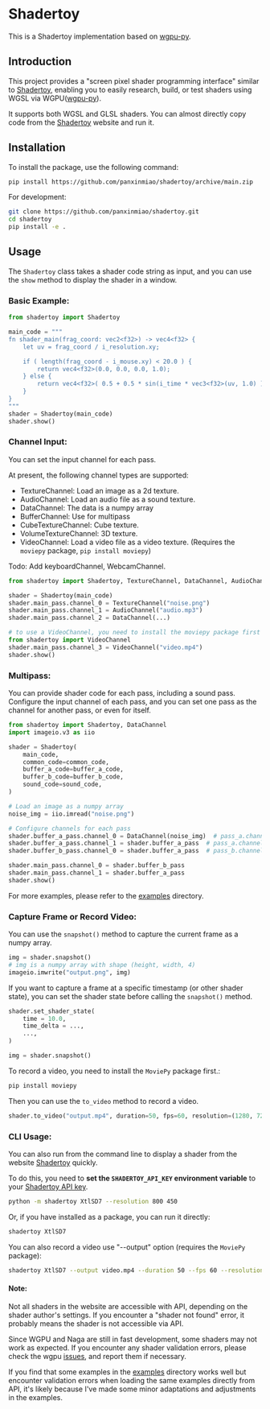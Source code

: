 # Shadertoy
This is a Shadertoy implementation based on [wgpu-py](https://github.com/pygfx/wgpu-py).

## Introduction
This project provides a "screen pixel shader programming interface" similar to [Shadertoy](https://www.shadertoy.com/), enabling you to easily research, build, or test shaders using WGSL via WGPU([wgpu-py](https://github.com/pygfx/wgpu-py)).

It supports both WGSL and GLSL shaders. You can almost directly copy code from the [Shadertoy](https://www.shadertoy.com/) website and run it.

## Installation
To install the package, use the following command:
```bash
pip install https://github.com/panxinmiao/shadertoy/archive/main.zip
```

For development:
```bash
git clone https://github.com/panxinmiao/shadertoy.git
cd shadertoy
pip install -e .
```

## Usage
The `Shadertoy` class takes a shader code string as input, and you can use the `show` method to display the shader in a window.

### Basic Example:
```python
from shadertoy import Shadertoy

main_code = """
fn shader_main(frag_coord: vec2<f32>) -> vec4<f32> {
    let uv = frag_coord / i_resolution.xy;

    if ( length(frag_coord - i_mouse.xy) < 20.0 ) {
        return vec4<f32>(0.0, 0.0, 0.0, 1.0);
    } else {
        return vec4<f32>( 0.5 + 0.5 * sin(i_time * vec3<f32>(uv, 1.0) ), 1.0);
    }
}
"""
shader = Shadertoy(main_code)
shader.show()
```

### Channel Input:
You can set the input channel for each pass. 

At present, the following channel types are supported:
- TextureChannel: Load an image as a 2d texture.
- AudioChannel: Load an audio file as a sound texture.
- DataChannel: The data is a numpy array
- BufferChannel: Use for multipass
- CubeTextureChannel: Cube texture.
- VolumeTextureChannel: 3D texture.
- VideoChannel: Load a video file as a video texture. (Requires the `moviepy` package, `pip install moviepy`)

Todo: Add keyboardChannel, WebcamChannel.

```python
from shadertoy import Shadertoy, TextureChannel, DataChannel, AudioChannel

shader = Shadertoy(main_code)
shader.main_pass.channel_0 = TextureChannel("noise.png")
shader.main_pass.channel_1 = AudioChannel("audio.mp3")
shader.main_pass.channel_2 = DataChannel(...)

# to use a VideoChannel, you need to install the moviepy package first
from shadertoy import VideoChannel
shader.main_pass.channel_3 = VideoChannel("video.mp4")
shader.show()
```

### Multipass:
You can provide shader code for each pass, including a sound pass. Configure the input channel of each pass, and you can set one pass as the channel for another pass, or even for itself.

```python
from shadertoy import Shadertoy, DataChannel
import imageio.v3 as iio

shader = Shadertoy(
    main_code,
    common_code=common_code,
    buffer_a_code=buffer_a_code,
    buffer_b_code=buffer_b_code,
    sound_code=sound_code,
)

# Load an image as a numpy array
noise_img = iio.imread("noise.png")

# Configure channels for each pass
shader.buffer_a_pass.channel_0 = DataChannel(noise_img)  # pass_a.channel_0 is a texture
shader.buffer_a_pass.channel_1 = shader.buffer_a_pass  # pass_a.channel_1 is itself
shader.buffer_b_pass.channel_0 = shader.buffer_a_pass  # pass_b.channel_0 is another pass

shader.main_pass.channel_0 = shader.buffer_b_pass
shader.main_pass.channel_1 = shader.buffer_a_pass
shader.show()
```

For more examples, please refer to the [examples](https://github.com/panxinmiao/shadertoy/tree/main/examples) directory.

### Capture Frame or Record Video:
You can use the `snapshot()` method to capture the current frame as a numpy array.

```python
img = shader.snapshot() 
# img is a numpy array with shape (height, width, 4)
imageio.imwrite("output.png", img)
```

If you want to capture a frame at a specific timestamp (or other shader state), you can set the shader state before calling the `snapshot()` method.

```python
shader.set_shader_state(
    time = 10.0,
    time_delta = ...,
    ...,
)

img = shader.snapshot()
```

To record a video, you need to install the `MoviePy` package first.:
```bash
pip install moviepy
```

Then you can use the `to_video` method to record a video.

```python
shader.to_video("output.mp4", duration=50, fps=60, resolution=(1280, 720))
```


### CLI Usage:
You can also run from the command line to display a shader from the website [Shadertoy](https://www.shadertoy.com/) quickly.

To do this, you need to **set the `SHADERTOY_API_KEY` environment variable** to your [Shadertoy API key](https://www.shadertoy.com/howto#q2).
```bash
python -m shadertoy XtlSD7 --resolution 800 450
```
Or, if you have installed as a package, you can run it directly:
```bash
shadertoy XtlSD7
```

You can also record a video use "--output" option (requires the `MoviePy` package):
```bash
shadertoy XtlSD7 --output video.mp4 --duration 50 --fps 60 --resolution 1280 720
```

#### Note:

Not all shaders in the website are accessible with API, depending on the shader author's settings. If you encounter a "shader not found" error, it probably means the shader is not accessible via API. 

Since WGPU and Naga are still in fast development, some shaders may not work as expected. If you encounter any shader validation errors, please check the wgpu [issues](https://github.com/gfx-rs/wgpu/issues), and report them if necessary.

If you find that some examples in the [examples](https://github.com/panxinmiao/shadertoy/tree/main/examples) directory works well but encounter validation errors when loading the same examples directly from API, it's likely because I've made some minor adaptations and adjustments in the examples.